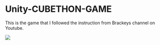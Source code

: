 # Unity-CUBETHON-GAME
This is the game that I followed the instruction from Brackeys channel on Youtube.

![](https://j.gifs.com/OM0NXr.gif)
